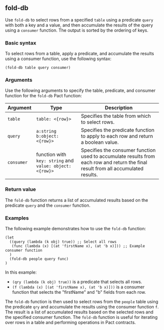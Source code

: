 ## fold-db

Use `fold-db` to select rows from a specified `table` using a predicate `query` with both a key and a value, and then accumulate the results of the query using a `consumer` function. 
The output is sorted by the ordering of keys.

### Basic syntax

To select rows from a table, apply a predicate, and accumulate the results using a consumer function, use the following syntax:

```pact
(fold-db table query consumer)
```

### Arguments

Use the following arguments to specify the table, predicate, and consumer function for the `fold-db` Pact function:

| Argument  | Type               | Description                                                      |
|-----------|--------------------|------------------------------------------------------------------|
| `table` | `table: <{row}>` | Specifies the table from which to select rows. |
| `query` | `a:string b:object: <{row}>` | Specifies the predicate function to apply to each row and return a boolean value. |
| `consumer` | function with `key: string` and `value: object: <{row}>` | Specifies the consumer function used to accumulate results from each row and return the final result from all accumulated results. |

### Return value

The `fold-db` function returns a list of accumulated results based on the predicate `query` and the `consumer` function.

### Examples

The following example demonstrates how to use the `fold-db` function:

```pact
(let
  ((query (lambda (k obj) true)) ;; Select all rows
   (func (lambda (x) [(at 'firstName x), (at 'b x)])) ;; Example consumer function
  )
  (fold-db people query func)
)
```

In this example:
- `(qry (lambda (k obj) true))` is a predicate that selects all rows.
- `(f (lambda (x) [(at 'firstName x), (at 'b x)]))` is a consumer function that selects the "firstName" and "b" fields from each row.

The `fold-db` function is then used to select rows from the `people` table using the predicate `qry` and accumulate the results using the consumer function `f`. The result is a list of accumulated results based on the selected rows and the specified consumer function. The `fold-db` function is useful for iterating over rows in a table and performing operations in Pact contracts.
